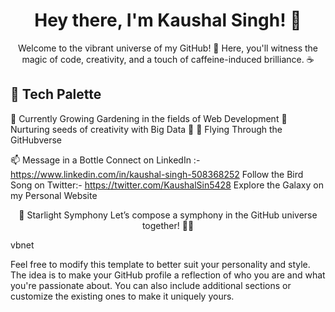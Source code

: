 <div align="center">

# Hey there, I'm Kaushal Singh! 👋

Welcome to the vibrant universe of my GitHub! 🚀 Here, you'll witness the magic of code, creativity, and a touch of caffeine-induced brilliance. ☕

</div>

## 🎨 Tech Palette

🌱 Currently Growing
Gardening in the fields of Web Development 🤖
Nurturing seeds of creativity with Big Data 🎨
🚀 Flying Through the GitHubverse

📫 Message in a Bottle
Connect on LinkedIn :- https://www.linkedin.com/in/kaushal-singh-508368252
Follow the Bird Song on Twitter:- https://twitter.com/KaushalSin5428
Explore the Galaxy on my Personal Website

<div align="center">
🌟 Starlight Symphony
Let’s compose a symphony in the GitHub universe together! 🎵✨

</div>

vbnet

Feel free to modify this template to better suit your personality and style. The idea is to make your GitHub profile a reflection of who you are and what you're passionate about. You can also include additional sections or customize the existing ones to make it uniquely yours.


